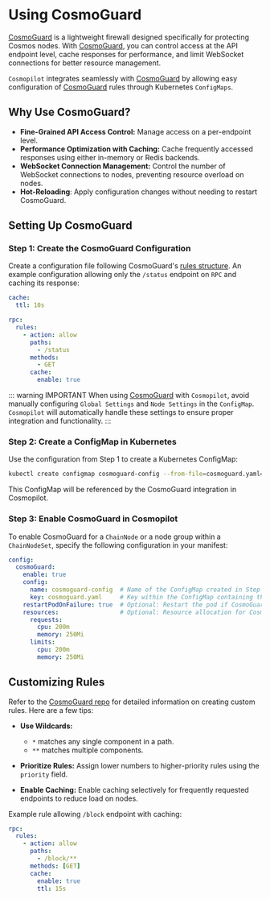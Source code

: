 # Using CosmoGuard

[CosmoGuard](https://github.com/NibiruChain/cosmoguard) is a lightweight firewall designed specifically for protecting Cosmos nodes. With [CosmoGuard](https://github.com/NibiruChain/cosmoguard), you can control access at the API endpoint level, cache responses for performance, and limit WebSocket connections for better resource management.

`Cosmopilot` integrates seamlessly with [CosmoGuard](https://github.com/NibiruChain/cosmoguard) by allowing easy configuration of [CosmoGuard](https://github.com/NibiruChain/cosmoguard) rules through Kubernetes `ConfigMaps`.

## Why Use CosmoGuard?

- **Fine-Grained API Access Control:** Manage access on a per-endpoint level.
- **Performance Optimization with Caching:** Cache frequently accessed responses using either in-memory or Redis backends.
- **WebSocket Connection Management:** Control the number of WebSocket connections to nodes, preventing resource overload on nodes.
- **Hot-Reloading**: Apply configuration changes without needing to restart CosmoGuard.

## Setting Up CosmoGuard

### Step 1: Create the CosmoGuard Configuration

Create a configuration file following CosmoGuard's [rules structure](https://github.com/NibiruChain/cosmoguard/blob/main/CONFIG.md). An example configuration allowing only the `/status` endpoint on `RPC` and caching its response:

```yaml
cache:
  ttl: 10s

rpc:
  rules:
    - action: allow
      paths: 
        - /status
      methods: 
        - GET
      cache:
        enable: true
```

::: warning IMPORTANT
When using [CosmoGuard](https://github.com/NibiruChain/cosmoguard) with `Cosmopilot`, avoid manually configuring `Global Settings` and `Node Settings` in the `ConfigMap`. `Cosmopilot` will automatically handle these settings to ensure proper integration and functionality.
:::

### Step 2: Create a ConfigMap in Kubernetes

Use the configuration from Step 1 to create a Kubernetes ConfigMap:

```bash
kubectl create configmap cosmoguard-config --from-file=cosmoguard.yaml=/path/to/your/cosmoguard.yaml -n <namespace>
```

This ConfigMap will be referenced by the CosmoGuard integration in Cosmopilot.

### Step 3: Enable CosmoGuard in Cosmopilot

To enable CosmoGuard for a `ChainNode` or a node group within a `ChainNodeSet`, specify the following configuration in your manifest:

```yaml
config:
  cosmoGuard:
    enable: true
    config:
      name: cosmoguard-config  # Name of the ConfigMap created in Step 2.
      key: cosmoguard.yaml     # Key within the ConfigMap containing the configuration.
    restartPodOnFailure: true  # Optional: Restart the pod if CosmoGuard fails.
    resources:                 # Optional: Resource allocation for CosmoGuard. This example shows the default resources.
      requests:
        cpu: 200m
        memory: 250Mi
      limits:
        cpu: 200m
        memory: 250Mi
```

## Customizing Rules

Refer to the [CosmoGuard repo](https://github.com/NibiruChain/cosmoguard) for detailed information on creating custom rules. Here are a few tips:

- **Use Wildcards:**
  - `*` matches any single component in a path.
  - `**` matches multiple components.

- **Prioritize Rules:**
  Assign lower numbers to higher-priority rules using the `priority` field.

- **Enable Caching:**
  Enable caching selectively for frequently requested endpoints to reduce load on nodes.

Example rule allowing `/block` endpoint with caching:

```yaml
rpc:
  rules:
    - action: allow
      paths: 
        - /block/**
      methods: [GET]
      cache:
        enable: true
        ttl: 15s
```